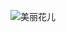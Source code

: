 ![美丽花儿](https://ssl.mail.126.com/nos.netease.com/mail-online/62fe4bd7de2c4f5e91e1369cb242c05e/mail180x180.jpg?imageView&thumbnail=80x80&1525259042000 "美丽花儿")
